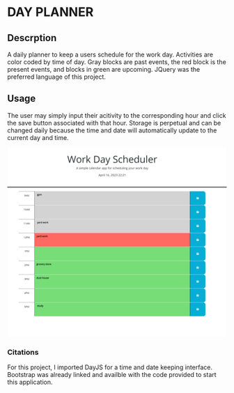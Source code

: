 # DAY PLANNER

## Descrption
A daily planner to keep a users schedule for the work day. Activities are color coded by time of day. Gray blocks are past events, the red block is the present events, and blocks in green are upcoming. JQuery was the preferred language of this project.

## Usage
The user may simply input their acitivity to the corresponding hour and click the save button associated with that hour. Storage is perpetual and can be changed daily because the time and date will automatically update to the current day and time. 

![alt text](./assets/Screenshot%202023-04-16%20222259.png)

### Citations
For this project, I imported DayJS for a time and date keeping interface. Bootstrap was already linked and availble with the code provided to start this application.